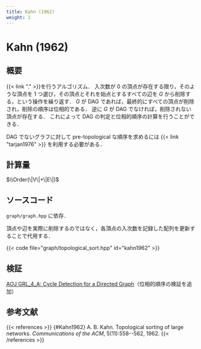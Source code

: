 ```yaml
---
title: Kahn (1962)
weight: 1
---
```


# Kahn (1962)
## 概要
{{< link "." >}}を行うアルゴリズム．
入次数が 0 の頂点が存在する限り，そのような頂点を 1 つ選び，その頂点とそれを始点とするすべての辺を $G$ から削除する，という操作を繰り返す．
$G$ が DAG であれば，最終的にすべての頂点が削除され，削除の順序は位相的である．
逆に $G$ が DAG でなければ，削除されない頂点が存在する．
これによって DAG の判定と位相的順序の計算を行うことができる．

DAG でないグラフに対して pre-topological な順序を求めるには {{< link "tarjan1976" >}} を利用する必要がある．

## 計算量
$\\Order(\|V\|+\|E\|)$

## ソースコード
`graph/graph.hpp` に依存．

頂点や辺を実際に削除するのではなく，各頂点の入次数を記録した配列を更新することで代用する．

{{< code file="graph/topological_sort.hpp" id="kahn1962" >}}

## 検証
[AOJ GRL_4_A: Cycle Detection for a Directed Graph](http://judge.u-aizu.ac.jp/onlinejudge/description.jsp?id=GRL_4_A)（位相的順序の検証を追加）

## 参考文献
{{< references >}}
{#Kahn1962} A. B. Kahn. Topological sorting of large networks. *Communications of the ACM*, 5(11):558--562, 1962.
{{< /references >}}
